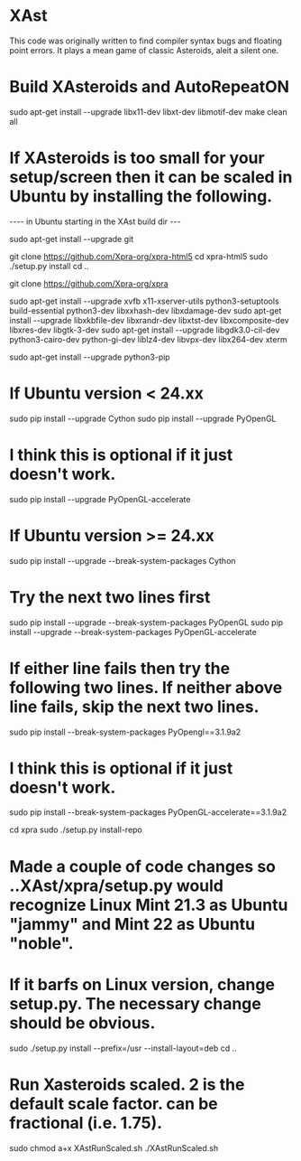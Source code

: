 # XAst
This code was originally written to find compiler syntax bugs and floating point errors. It plays a mean game of classic Asteroids, aleit a silent one.

# Build XAsteroids and AutoRepeatON
sudo apt-get install --upgrade libx11-dev libxt-dev libmotif-dev
make clean all

# If XAsteroids is too small for your setup/screen then it can be scaled in Ubuntu by installing the following.

---- in Ubuntu starting in the XAst build dir ---

sudo apt-get install --upgrade git

git clone https://github.com/Xpra-org/xpra-html5
cd xpra-html5
sudo ./setup.py install
cd ..

git clone https://github.com/Xpra-org/xpra

sudo apt-get install --upgrade xvfb x11-xserver-utils python3-setuptools build-essential python3-dev libxxhash-dev libxdamage-dev
sudo apt-get install --upgrade libxkbfile-dev libxrandr-dev libxtst-dev libxcomposite-dev libxres-dev libgtk-3-dev
sudo apt-get install --upgrade libgdk3.0-cil-dev python3-cairo-dev python-gi-dev liblz4-dev libvpx-dev libx264-dev xterm

sudo apt-get install --upgrade python3-pip

# If Ubuntu version < 24.xx
  sudo pip install --upgrade Cython
  sudo pip install --upgrade PyOpenGL
# I think this is optional if it just doesn't work.
  sudo pip install --upgrade PyOpenGL-accelerate
# If Ubuntu version >= 24.xx
  sudo pip install --upgrade --break-system-packages Cython
# Try the next two lines first
  sudo pip install --upgrade --break-system-packages PyOpenGL
  sudo pip install --upgrade --break-system-packages PyOpenGL-accelerate
# If either line fails then try the following two lines. If neither above line fails, skip the next two lines.
  sudo pip install --break-system-packages PyOpengl==3.1.9a2
# I think this is optional if it just doesn't work.
  sudo pip install --break-system-packages PyOpenGL-accelerate==3.1.9a2

cd xpra
sudo ./setup.py install-repo
# Made a couple of code changes so ..XAst/xpra/setup.py would recognize Linux Mint 21.3 as Ubuntu "jammy" and Mint 22 as Ubuntu "noble".
#   If it barfs on Linux version, change setup.py. The necessary change should be obvious.
sudo ./setup.py install --prefix=/usr --install-layout=deb
cd ..

# Run Xasteroids scaled. 2 is the default scale factor. <scaleFactor> can be fractional (i.e. 1.75).
sudo chmod a+x XAstRunScaled.sh
./XAstRunScaled.sh <scaleFactor>
